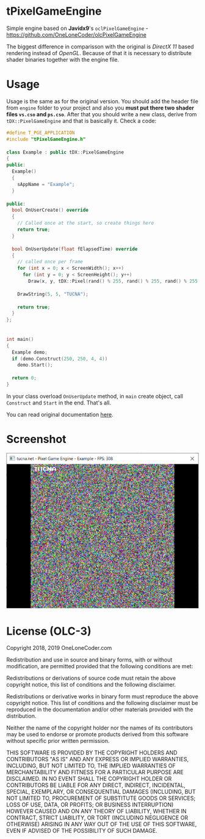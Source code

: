 # tPixelGameEngine
Simple engine based on **Javidx9**'s `oclPixelGameEngine` - https://github.com/OneLoneCoder/olcPixelGameEngine

The biggest difference in comparisson with the original is *DirectX 11* based rendering instead of *OpenGL*. Because of that it is necessary to distribute shader binaries together with the engine file.

# Usage
Usage is the same as for the original version. You should add the header file from `engine` folder to your project and also you **must put there two shader files `vs.cso` and `ps.cso`**. After that you should write a new class, derive from `tDX::PixelGameEngine` and that is basically it. Check a code:

```cpp
#define T_PGE_APPLICATION
#include "tPixelGameEngine.h"

class Example : public tDX::PixelGameEngine
{
public:
  Example()
  {
    sAppName = "Example";
  }

public:
  bool OnUserCreate() override
  {
    // Called once at the start, so create things here
    return true;
  }

  bool OnUserUpdate(float fElapsedTime) override
  {
    // called once per frame
    for (int x = 0; x < ScreenWidth(); x++)
      for (int y = 0; y < ScreenHeight(); y++)
        Draw(x, y, tDX::Pixel(rand() % 255, rand() % 255, rand() % 255));

    DrawString(5, 5, "TUCNA");

    return true;
  }
};


int main()
{
  Example demo;
  if (demo.Construct(250, 250, 4, 4))
    demo.Start();

  return 0;
}

```

In your class overload `OnUserUpdate` method, in `main` create object, call `Construct` and `Start` in the end. That's all.

You can read original documentation [here](https://github.com/OneLoneCoder/olcPixelGameEngine/wiki).

# Screenshot
<p align="center">  
  <img src="doc/s1.png">
</p>

# License (OLC-3)
Copyright 2018, 2019 OneLoneCoder.com

Redistribution and use in source and binary forms, with or without modification, are permitted provided that the following conditions are met:

Redistributions or derivations of source code must retain the above copyright notice, this list of conditions and the following disclaimer.

Redistributions or derivative works in binary form must reproduce the above copyright notice. This list of conditions and the following disclaimer must be reproduced in the documentation and/or other materials provided with the distribution.

Neither the name of the copyright holder nor the names of its contributors may be used to endorse or promote products derived from this software without specific prior written permission.

THIS SOFTWARE IS PROVIDED BY THE COPYRIGHT HOLDERS AND CONTRIBUTORS "AS IS" AND ANY EXPRESS OR IMPLIED WARRANTIES, INCLUDING, BUT NOT LIMITED TO, THE IMPLIED WARRANTIES OF MERCHANTABILITY AND FITNESS FOR A PARTICULAR PURPOSE ARE DISCLAIMED. IN NO EVENT SHALL THE COPYRIGHT HOLDER OR CONTRIBUTORS BE LIABLE FOR ANY DIRECT, INDIRECT, INCIDENTAL, SPECIAL, EXEMPLARY, OR CONSEQUENTIAL DAMAGES (INCLUDING, BUT NOT LIMITED TO, PROCUREMENT OF SUBSTITUTE GOODS OR SERVICES; LOSS OF USE, DATA, OR PROFITS; OR BUSINESS INTERRUPTION) HOWEVER CAUSED AND ON ANY THEORY OF LIABILITY, WHETHER IN CONTRACT, STRICT LIABILITY, OR TORT (INCLUDING NEGLIGENCE OR OTHERWISE) ARISING IN ANY WAY OUT OF THE USE OF THIS SOFTWARE, EVEN IF ADVISED OF THE POSSIBILITY OF SUCH DAMAGE.
